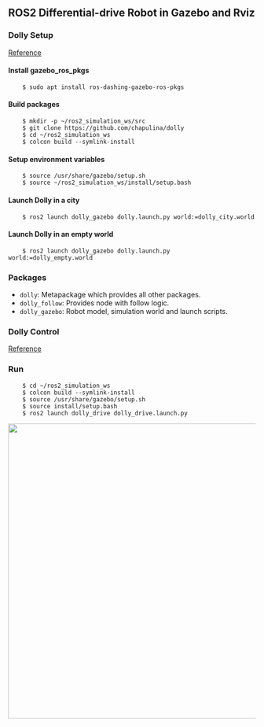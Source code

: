 ## ROS2 Differential-drive Robot in Gazebo and Rviz

### Dolly Setup

[Reference](https://github.com/chapulina/dolly)

#### Install gazebo_ros_pkgs
        $ sudo apt install ros-dashing-gazebo-ros-pkgs  

#### Build packages

        $ mkdir -p ~/ros2_simulation_ws/src  
        $ git clone https://github.com/chapulina/dolly  
        $ cd ~/ros2_simulation_ws  
        $ colcon build --symlink-install  

#### Setup environment variables

        $ source /usr/share/gazebo/setup.sh  
        $ source ~/ros2_simulation_ws/install/setup.bash  
<!-- $ source ~/ros2_simulation_ws/install/local_setup.bash -->

#### Launch Dolly in a city 

        $ ros2 launch dolly_gazebo dolly.launch.py world:=dolly_city.world  

#### Launch Dolly in an empty world

        $ ros2 launch dolly_gazebo dolly.launch.py world:=dolly_empty.world  

### Packages

* `dolly`: Metapackage which provides all other packages.  
* `dolly_follow`: Provides node with follow logic.  
* `dolly_gazebo`: Robot model, simulation world and launch scripts.  

### Dolly Control

[Reference](https://www.youtube.com/watch?v=qB4SaP3TZog&t=994s)


### Run

<!-- $ cp -r ~/ros2_simulation_ws/src/dolly/dolly_gazebo/models/casual_female/ /usr/share/gazebo/models -->
        $ cd ~/ros2_simulation_ws
        $ colcon build --symlink-install  
        $ source /usr/share/gazebo/setup.sh  
        $ source install/setup.bash  
        $ ros2 launch dolly_drive dolly_drive.launch.py

<img src="./images/demo.gif" width="600" >
